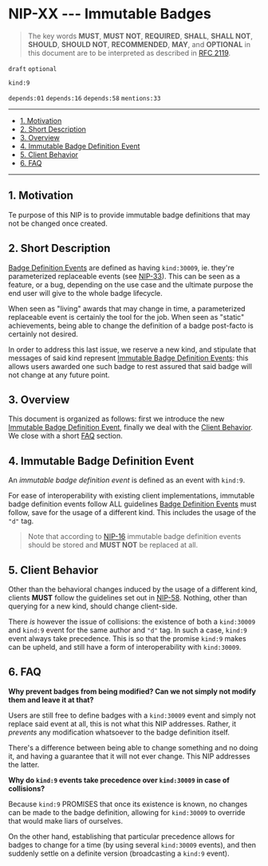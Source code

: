 <!-- markdownlint-enable -->
<!-- markdownlint-disable MD013 -->

# NIP-XX --- Immutable Badges

> The key words **MUST**, **MUST NOT**, **REQUIRED**, **SHALL**, **SHALL NOT**, **SHOULD**, **SHOULD NOT**, **RECOMMENDED**,  **MAY**, and **OPTIONAL** in this document are to be interpreted as described in [RFC 2119](https://www.rfc-editor.org/rfc/rfc2119.txt).

`draft` `optional`

`kind:9`

`depends:01` `depends:16` `depends:58`
`mentions:33`

---

- [1. Motivation](#1-motivation)
- [2. Short Description](#2-short-description)
- [3. Overview](#3-overview)
- [4. Immutable Badge Definition Event](#4-immutable-badge-definition-event)
- [5. Client Behavior](#5-client-behavior)
- [6. FAQ](#6-faq)

---

## 1. Motivation

Te purpose of this NIP is to provide immutable badge definitions that may not be changed once created.

## 2. Short Description

[Badge Definition Events](https://github.com/nostr-protocol/nips/blob/master/58.md#badge-definition-event) are defined as having `kind:30009`, ie. they're parameterized replaceable events (see [NIP-33](https://github.com/nostr-protocol/nips/blob/master/33.md)).
This can be seen as a feature, or a bug, depending on the use case and the ultimate purpose the end user will give to the whole badge lifecycle.

When seen as "living" awards that may change in time, a parameterized replaceable event is certainly the tool for the job.
When seen as "static" achievements, being able to change the definition of a badge post-facto is certainly not desired.

In order to address this last issue, we reserve a new kind, and stipulate that messages of said kind represent [Immutable Badge Definition Events](#4-immutable-badge-definition-event): this allows users awarded one such badge to rest assured that said badge will not change at any future point.

## 3. Overview

This document is organized as follows: first we introduce the new [Immutable Badge Definition Event](#4-immutable-badge-definition-event), finally we deal with the [Client Behavior](#5-client-behavior).
We close with a short [FAQ](#6-faq) section.

## 4. Immutable Badge Definition Event

An _immutable badge definition event_ is defined as an event with `kind:9`.

For ease of interoperability with existing client implementations, immutable badge definition events follow ALL guidelines [Badge Definition Events](https://github.com/nostr-protocol/nips/blob/master/58.md#badge-definition-event) must follow, save for the usage of a different kind.
This includes the usage of the `"d"` tag.

> Note that according to [NIP-16](https://github.com/nostr-protocol/nips/blob/master/16.md) immutable badge definition events should be stored and **MUST NOT** be replaced at all.

## 5. Client Behavior

Other than the behavioral changes induced by the usage of a different kind, clients **MUST** follow the guidelines set out in [NIP-58](https://github.com/nostr-protocol/nips/blob/master/58.md).
Nothing, other than querying for a new kind, should change client-side.

There _is_ however the issue of collisions: the existence of both a `kind:30009` and `kind:9` event for the same author and `"d"` tag.
In such a case, `kind:9` event always take precedence.
This is so that the promise `kind:9` makes can be upheld, and still have a form of interoperability with `kind:30009`.

## 6. FAQ

**Why prevent badges from being modified? Can we not simply not modify them and leave it at that?**

Users are still free to define badges with a `kind:30009` event and simply not replace said event at all, this is not what this NIP addresses.
Rather, it _prevents_ any modification whatsoever to the badge definition itself.

There's a difference between being able to change something and no doing it, and having a guarantee that it will not ever change.
This NIP addresses the latter.

**Why do `kind:9` events take precedence over `kind:30009` in case of collisions?**

Because `kind:9` PROMISES that once its existence is known, no changes can be made to the badge definition, allowing for `kind:30009` to override that would make liars of ourselves.

On the other hand, establishing that particular precedence allows for badges to change for a time (by using several `kind:30009` events), and then suddenly settle on a definite version (broadcasting a `kind:9` event).
